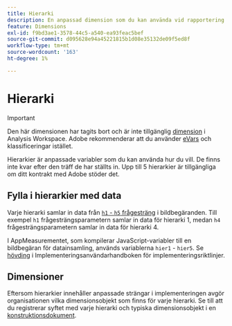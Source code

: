 ```yaml
---
title: Hierarki
description: En anpassad dimension som du kan använda vid rapportering.
feature: Dimensions
exl-id: f9bd3ae1-3578-44c5-a540-ea93feac5bef
source-git-commit: d095628e94a45221815b1d08e35132de09f5ed8f
workflow-type: tm+mt
source-wordcount: '163'
ht-degree: 1%

---
```


# Hierarki

>[!IMPORTANT]
>
>Den här dimensionen har tagits bort och är inte tillgänglig [dimension](overview.md) i Analysis Workspace. Adobe rekommenderar att du använder [eVars](evar.md) och klassificeringar istället.

Hierarkier är anpassade variabler som du kan använda hur du vill. De finns inte kvar efter den träff de har ställts in. Upp till 5 hierarkier är tillgängliga om ditt kontrakt med Adobe stöder det.

## Fylla i hierarkier med data

Varje hierarki samlar in data från [`h1` - `h5` frågesträng](/help/implement/validate/query-parameters.md) i bildbegäranden. Till exempel `h1` frågesträngsparametern samlar in data för hierarki 1, medan `h4` frågesträngsparametern samlar in data för hierarki 4.

I AppMeasurementet, som kompilerar JavaScript-variabler till en bildbegäran för datainsamling, används variablerna `hier1` - `hier5`. Se [hövding](/help/implement/vars/page-vars/hier.md) i Implementeringsanvändarhandboken för implementeringsriktlinjer.

## Dimensioner

Eftersom hierarkier innehåller anpassade strängar i implementeringen avgör organisationen vilka dimensionsobjekt som finns för varje hierarki. Se till att du registrerar syftet med varje hierarki och typiska dimensionsobjekt i en [konstruktionsdokument](/help/implement/prepare/solution-design.md).

